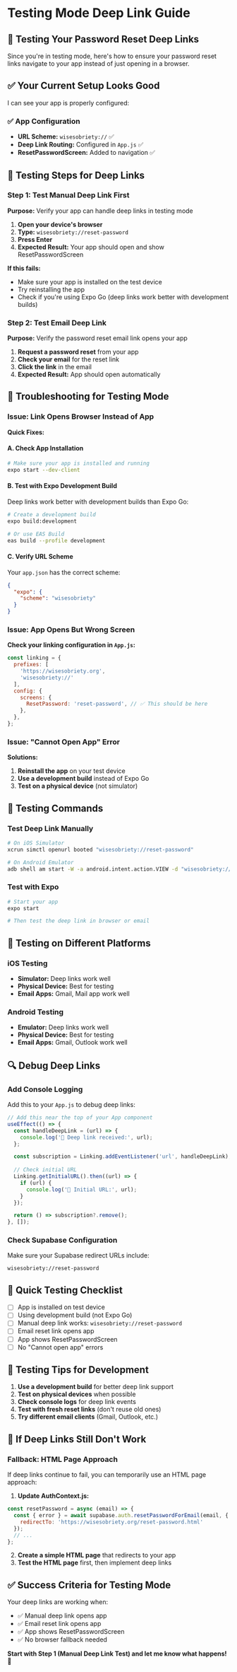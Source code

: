 # Testing Mode Deep Link Guide

## 🧪 Testing Your Password Reset Deep Links

Since you're in testing mode, here's how to ensure your password reset links navigate to your app instead of just opening in a browser.

## ✅ Your Current Setup Looks Good

I can see your app is properly configured:

### ✅ App Configuration
- **URL Scheme:** `wisesobriety://` ✅
- **Deep Link Routing:** Configured in `App.js` ✅
- **ResetPasswordScreen:** Added to navigation ✅

## 🧪 Testing Steps for Deep Links

### Step 1: Test Manual Deep Link First

**Purpose:** Verify your app can handle deep links in testing mode

1. **Open your device's browser**
2. **Type:** `wisesobriety://reset-password`
3. **Press Enter**
4. **Expected Result:** Your app should open and show ResetPasswordScreen

**If this fails:**
- Make sure your app is installed on the test device
- Try reinstalling the app
- Check if you're using Expo Go (deep links work better with development builds)

### Step 2: Test Email Deep Link

**Purpose:** Verify the password reset email link opens your app

1. **Request a password reset** from your app
2. **Check your email** for the reset link
3. **Click the link** in the email
4. **Expected Result:** App should open automatically

## 🔧 Troubleshooting for Testing Mode

### Issue: Link Opens Browser Instead of App

**Quick Fixes:**

#### A. Check App Installation
```bash
# Make sure your app is installed and running
expo start --dev-client
```

#### B. Test with Expo Development Build
Deep links work better with development builds than Expo Go:

```bash
# Create a development build
expo build:development

# Or use EAS Build
eas build --profile development
```

#### C. Verify URL Scheme
Your `app.json` has the correct scheme:
```json
{
  "expo": {
    "scheme": "wisesobriety"
  }
}
```

### Issue: App Opens But Wrong Screen

**Check your linking configuration in `App.js`:**
```javascript
const linking = {
  prefixes: [
    'https://wisesobriety.org',
    'wisesobriety://'
  ],
  config: {
    screens: {
      ResetPassword: 'reset-password', // ✅ This should be here
    },
  },
};
```

### Issue: "Cannot Open App" Error

**Solutions:**
1. **Reinstall the app** on your test device
2. **Use a development build** instead of Expo Go
3. **Test on a physical device** (not simulator)

## 🧪 Testing Commands

### Test Deep Link Manually
```bash
# On iOS Simulator
xcrun simctl openurl booted "wisesobriety://reset-password"

# On Android Emulator
adb shell am start -W -a android.intent.action.VIEW -d "wisesobriety://reset-password" com.your.package.name
```

### Test with Expo
```bash
# Start your app
expo start

# Then test the deep link in browser or email
```

## 📱 Testing on Different Platforms

### iOS Testing
- **Simulator:** Deep links work well
- **Physical Device:** Best for testing
- **Email Apps:** Gmail, Mail app work well

### Android Testing
- **Emulator:** Deep links work well
- **Physical Device:** Best for testing
- **Email Apps:** Gmail, Outlook work well

## 🔍 Debug Deep Links

### Add Console Logging
Add this to your `App.js` to debug deep links:

```javascript
// Add this near the top of your App component
useEffect(() => {
  const handleDeepLink = (url) => {
    console.log('🔗 Deep link received:', url);
  };

  const subscription = Linking.addEventListener('url', handleDeepLink);
  
  // Check initial URL
  Linking.getInitialURL().then((url) => {
    if (url) {
      console.log('🔗 Initial URL:', url);
    }
  });

  return () => subscription?.remove();
}, []);
```

### Check Supabase Configuration
Make sure your Supabase redirect URLs include:
```
wisesobriety://reset-password
```

## 🚀 Quick Testing Checklist

- [ ] App is installed on test device
- [ ] Using development build (not Expo Go)
- [ ] Manual deep link works: `wisesobriety://reset-password`
- [ ] Email reset link opens app
- [ ] App shows ResetPasswordScreen
- [ ] No "Cannot open app" errors

## 🎯 Testing Tips for Development

1. **Use a development build** for better deep link support
2. **Test on physical devices** when possible
3. **Check console logs** for deep link events
4. **Test with fresh reset links** (don't reuse old ones)
5. **Try different email clients** (Gmail, Outlook, etc.)

## 🔧 If Deep Links Still Don't Work

### Fallback: HTML Page Approach
If deep links continue to fail, you can temporarily use an HTML page approach:

1. **Update AuthContext.js:**
```javascript
const resetPassword = async (email) => {
  const { error } = await supabase.auth.resetPasswordForEmail(email, {
    redirectTo: 'https://wisesobriety.org/reset-password.html'
  });
  // ...
};
```

2. **Create a simple HTML page** that redirects to your app
3. **Test the HTML page** first, then implement deep links

## ✅ Success Criteria for Testing Mode

Your deep links are working when:
- ✅ Manual deep link opens app
- ✅ Email reset link opens app
- ✅ App shows ResetPasswordScreen
- ✅ No browser fallback needed

**Start with Step 1 (Manual Deep Link Test) and let me know what happens!** 🧪 